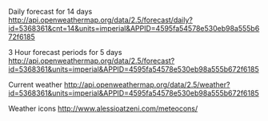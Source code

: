 Daily forecast for 14 days
http://api.openweathermap.org/data/2.5/forecast/daily?id=5368361&cnt=14&units=imperial&APPID=4595fa54578e530eb98a555b672f6185

3 Hour forecast periods for 5 days
http://api.openweathermap.org/data/2.5/forecast?id=5368361&units=imperial&APPID=4595fa54578e530eb98a555b672f6185

Current weather
http://api.openweathermap.org/data/2.5/weather?id=5368361&units=imperial&APPID=4595fa54578e530eb98a555b672f6185

Weather icons
http://www.alessioatzeni.com/meteocons/